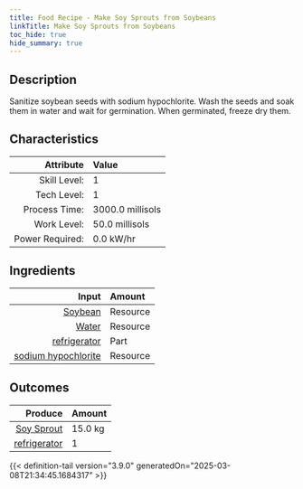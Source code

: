 ```yaml
---
title: Food Recipe - Make Soy Sprouts from Soybeans
linkTitle: Make Soy Sprouts from Soybeans
toc_hide: true
hide_summary: true
---
```

<!-- This is generated by the MarsSim HelpGenertor, do not edit. -->

## Description
Sanitize soybean seeds with sodium hypochlorite. &#10;&#9;&#9;&#9;Wash the seeds and soak them in water and&#10;&#9;&#9;&#9;wait for germination. When germinated, freeze dry them. 

## Characteristics

| Attribute      | Value |
|--------:|:------|
|Skill Level:|1|
|Tech Level:|1|
|Process Time:|3000.0 millisols|
|Work Level:|50.0 millisols|
|Power Required:|0.0 kW/hr|

## Ingredients

| Input      | Amount |
|--------:|:------|
|[Soybean](/docs/definitions/resource/soybean)|Resource|3.0 kg|
|[Water](/docs/definitions/resource/water)|Resource|3.0 kg|
|[refrigerator](/docs/definitions/part/refrigerator)|Part|1|
|[sodium hypochlorite](/docs/definitions/resource/sodium-hypochlorite)|Resource|0.003 kg|

## Outcomes


| Produce      | Amount |
|--------:|:------|
|[Soy Sprout](/docs/definitions/resource/soy-sprout)|15.0 kg|
|[refrigerator](/docs/definitions/part/refrigerator)|1|



{{< definition-tail version="3.9.0" generatedOn="2025-03-08T21:34:45.1684317" >}}



